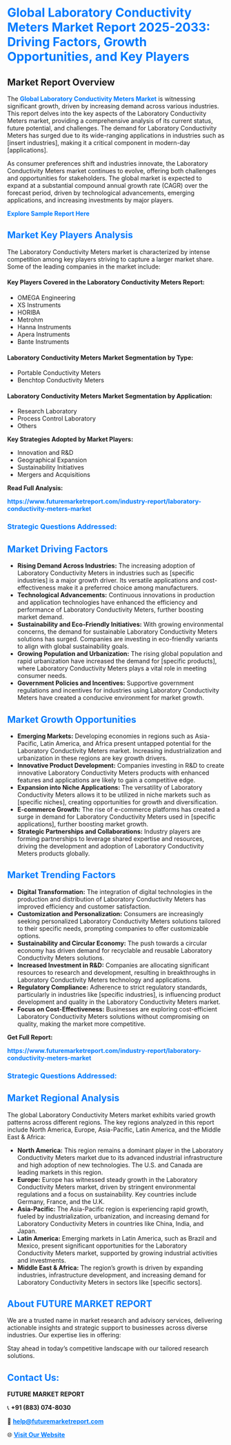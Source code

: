 <h1 style="color: #007BFF;">Global Laboratory Conductivity Meters Market Report 2025-2033: Driving Factors, Growth Opportunities, and Key Players</h1>

<section id="overview">
<h2>Market Report Overview</h2>
<p>The <a href="https://www.futuremarketreport.com/industry-report/laboratory-conductivity-meters-market" style="color: #007BFF; text-decoration: none;"><strong>Global Laboratory Conductivity Meters Market</strong></a> is witnessing significant growth, driven by increasing demand across various industries. This report delves into the key aspects of the Laboratory Conductivity Meters market, providing a comprehensive analysis of its current status, future potential, and challenges. The demand for Laboratory Conductivity Meters has surged due to its wide-ranging applications in industries such as [insert industries], making it a critical component in modern-day [applications].</p>
<p>As consumer preferences shift and industries innovate, the Laboratory Conductivity Meters market continues to evolve, offering both challenges and opportunities for stakeholders. The global market is expected to expand at a substantial compound annual growth rate (CAGR) over the forecast period, driven by technological advancements, emerging applications, and increasing investments by major players.</p>
</section>

<section id="overview">
<p><a href="https://www.futuremarketreport.com/request-sample/reportId=29430" style="color: #007BFF; text-decoration: none;"><strong>Explore Sample Report Here</strong></a></p>
</section>

<section id="key-players">
<h2 style="color: #007BFF;">Market Key Players Analysis</h2>
<p>The Laboratory Conductivity Meters market is characterized by intense competition among key players striving to capture a larger market share. Some of the leading companies in the market include:</p>
<h4>Key Players Covered in the Laboratory Conductivity Meters Report:</h4>
<ul><li>OMEGA Engineering</li><li>XS Instruments</li><li>HORIBA</li><li>Metrohm</li><li>Hanna Instruments</li><li>Apera Instruments</li><li>Bante Instruments</li></ul>
<h4>Laboratory Conductivity Meters Market Segmentation by Type:</h4>
<ul><li>Portable Conductivity Meters</li><li>Benchtop Conductivity Meters</li></ul>

<h4>Laboratory Conductivity Meters Market Segmentation by Application:</h4>
<ul><li>Research Laboratory</li><li>Process Control Laboratory</li><li>Others</li></ul>
<p><strong>Key Strategies Adopted by Market Players:</strong></p>
<ul>
<li>Innovation and R&D</li>
<li>Geographical Expansion</li>
<li>Sustainability Initiatives</li>
<li>Mergers and Acquisitions</li>
</ul>
</section>

<section>
<p><strong>Read Full Analysis: </strong></p><a href="https://www.futuremarketreport.com/industry-report/laboratory-conductivity-meters-market" style="color: #007BFF; text-decoration: none;"><strong>https://www.futuremarketreport.com/industry-report/laboratory-conductivity-meters-market</strong></a>
<h3 style="color: #007BFF;">Strategic Questions Addressed:</h3>
</section>

<section id="driving-factors">
<h2 style="color: #007BFF;">Market Driving Factors</h2>
<ul>
<li><strong>Rising Demand Across Industries:</strong> The increasing adoption of Laboratory Conductivity Meters in industries such as [specific industries] is a major growth driver. Its versatile applications and cost-effectiveness make it a preferred choice among manufacturers.</li>
<li><strong>Technological Advancements:</strong> Continuous innovations in production and application technologies have enhanced the efficiency and performance of Laboratory Conductivity Meters, further boosting market demand.</li>
<li><strong>Sustainability and Eco-Friendly Initiatives:</strong> With growing environmental concerns, the demand for sustainable Laboratory Conductivity Meters solutions has surged. Companies are investing in eco-friendly variants to align with global sustainability goals.</li>
<li><strong>Growing Population and Urbanization:</strong> The rising global population and rapid urbanization have increased the demand for [specific products], where Laboratory Conductivity Meters plays a vital role in meeting consumer needs.</li>
<li><strong>Government Policies and Incentives:</strong> Supportive government regulations and incentives for industries using Laboratory Conductivity Meters have created a conducive environment for market growth.</li>
</ul>
</section>

<section id="growth-opportunities">
<h2 style="color: #007BFF;">Market Growth Opportunities</h2>
<ul>
<li><strong>Emerging Markets:</strong> Developing economies in regions such as Asia-Pacific, Latin America, and Africa present untapped potential for the Laboratory Conductivity Meters market. Increasing industrialization and urbanization in these regions are key growth drivers.</li>
<li><strong>Innovative Product Development:</strong> Companies investing in R&D to create innovative Laboratory Conductivity Meters products with enhanced features and applications are likely to gain a competitive edge.</li>
<li><strong>Expansion into Niche Applications:</strong> The versatility of Laboratory Conductivity Meters allows it to be utilized in niche markets such as [specific niches], creating opportunities for growth and diversification.</li>
<li><strong>E-commerce Growth:</strong> The rise of e-commerce platforms has created a surge in demand for Laboratory Conductivity Meters used in [specific applications], further boosting market growth.</li>
<li><strong>Strategic Partnerships and Collaborations:</strong> Industry players are forming partnerships to leverage shared expertise and resources, driving the development and adoption of Laboratory Conductivity Meters products globally.</li>
</ul>
</section>

<section id="trending-factors">
<h2 style="color: #007BFF;">Market Trending Factors</h2>
<ul>
<li><strong>Digital Transformation:</strong> The integration of digital technologies in the production and distribution of Laboratory Conductivity Meters has improved efficiency and customer satisfaction.</li>
<li><strong>Customization and Personalization:</strong> Consumers are increasingly seeking personalized Laboratory Conductivity Meters solutions tailored to their specific needs, prompting companies to offer customizable options.</li>
<li><strong>Sustainability and Circular Economy:</strong> The push towards a circular economy has driven demand for recyclable and reusable Laboratory Conductivity Meters solutions.</li>
<li><strong>Increased Investment in R&D:</strong> Companies are allocating significant resources to research and development, resulting in breakthroughs in Laboratory Conductivity Meters technology and applications.</li>
<li><strong>Regulatory Compliance:</strong> Adherence to strict regulatory standards, particularly in industries like [specific industries], is influencing product development and quality in the Laboratory Conductivity Meters market.</li>
<li><strong>Focus on Cost-Effectiveness:</strong> Businesses are exploring cost-efficient Laboratory Conductivity Meters solutions without compromising on quality, making the market more competitive.</li>
</ul>
</section>

<section>
<p><strong>Get Full Report: </strong></p><a href="https://www.futuremarketreport.com/industry-report/laboratory-conductivity-meters-market" style="color: #007BFF; text-decoration: none;"><strong>https://www.futuremarketreport.com/industry-report/laboratory-conductivity-meters-market</strong></a>
<h3 style="color: #007BFF;">Strategic Questions Addressed:</h3>
</section>


<section id="regional-analysis">
<h2 style="color: #007BFF;">Market Regional Analysis</h2>
<p>The global Laboratory Conductivity Meters market exhibits varied growth patterns across different regions. The key regions analyzed in this report include North America, Europe, Asia-Pacific, Latin America, and the Middle East & Africa:</p>
<ul>
<li><strong>North America:</strong> This region remains a dominant player in the Laboratory Conductivity Meters market due to its advanced industrial infrastructure and high adoption of new technologies. The U.S. and Canada are leading markets in this region.</li>
<li><strong>Europe:</strong> Europe has witnessed steady growth in the Laboratory Conductivity Meters market, driven by stringent environmental regulations and a focus on sustainability. Key countries include Germany, France, and the U.K.</li>
<li><strong>Asia-Pacific:</strong> The Asia-Pacific region is experiencing rapid growth, fueled by industrialization, urbanization, and increasing demand for Laboratory Conductivity Meters in countries like China, India, and Japan.</li>
<li><strong>Latin America:</strong> Emerging markets in Latin America, such as Brazil and Mexico, present significant opportunities for the Laboratory Conductivity Meters market, supported by growing industrial activities and investments.</li>
<li><strong>Middle East & Africa:</strong> The region’s growth is driven by expanding industries, infrastructure development, and increasing demand for Laboratory Conductivity Meters in sectors like [specific sectors].</li>
</ul>
</section>

<footer>
<h2 style="color: #007BFF;">About FUTURE MARKET REPORT</h2>
<p>We are a trusted name in market research and advisory services, delivering actionable insights and strategic support to businesses across diverse industries. Our expertise lies in offering:</p>

<p>Stay ahead in today’s competitive landscape with our tailored research solutions.</p>

<h2 style="color: #007BFF;">Contact Us:</h2>
<p><strong>FUTURE MARKET REPORT</strong></p>
<p>📞 <strong>+91 (883) 074-8030</strong></p>
<p>📧 <strong><a href="mailto:help@futuremarketreport.com" style="color: #007BFF;">help@futuremarketreport.com</a></strong></p>
<p>🌐 <strong><a href="https://www.futuremarketreport.com/" style="color: #007BFF;">Visit Our Website</a></strong></p>
</footer>